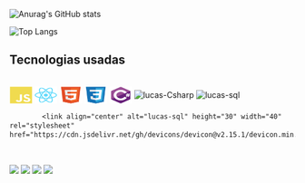 ![Anurag's GitHub stats](https://github-readme-stats.vercel.app/api?username=LucasBaffi&show_icons=true&theme=transparent)

![Top Langs](https://github-readme-stats.vercel.app/api/top-langs/?username=LucasBaffi&layout=compact)




## Tecnologias usadas

<div style="display: inline_block"><br>
  <img align="center" alt="Rafa-Js" height="30" width="40" src="https://raw.githubusercontent.com/devicons/devicon/master/icons/javascript/javascript-plain.svg">
  
  <img align="center" alt="lucas-React" height="30" width="40" src="https://raw.githubusercontent.com/devicons/devicon/master/icons/react/react-original.svg">
  <img align="center" alt="lucas-HTML" height="30" width="40" src="https://raw.githubusercontent.com/devicons/devicon/master/icons/html5/html5-original.svg">
  <img align="center" alt="lucas-CSS" height="30" width="40" src="https://raw.githubusercontent.com/devicons/devicon/master/icons/css3/css3-original.svg">

  <img align="center" alt="lucas-Csharp" height="30" width="40" src="https://raw.githubusercontent.com/devicons/devicon/master/icons/csharp/csharp-original.svg">
  <img  align="center" alt="lucas-Csharp" height="30" width="40" src="https://cdn.jsdelivr.net/gh/devicons/devicon/icons/dotnetcore/dotnetcore-original.svg" />

 <img align="center" alt="lucas-sql" height="30" width="40" background-color="blue" src="https://cdn.jsdelivr.net/gh/devicons/devicon/icons/microsoftsqlserver/microsoftsqlserver-plain-wordmark.svg" />
               
            <link align="center" alt="lucas-sql" height="30" width="40"  rel="stylesheet" href="https://cdn.jsdelivr.net/gh/devicons/devicon@v2.15.1/devicon.min.css">
          
          

  
    
          
          
 
  ##
<div style="display: inline_block"><br>
  
<div> 
  <a href="https://instagram.com/lucasrbaffi" target="_blank"><img src="https://img.shields.io/badge/-Instagram-%23E4405F?style=for-the-badge&logo=instagram&logoColor=white" target="_blank"></a>
 <a href="https://discord.com/channels/@me/1071060176641204264" target="_blank"><img src="https://img.shields.io/badge/Discord-7289DA?style=for-the-badge&logo=discord&logoColor=white" target="_blank"></a> 
  <a href = "mailto:lucasbaffi28@gmail.com"><img src="https://img.shields.io/badge/-Gmail-%23333?style=for-the-badge&logo=gmail&logoColor=white" target="_blank"></a>
  <a href="https://www.linkedin.com/in/lucas-baffi-270636b2/" target="_blank"><img src="https://img.shields.io/badge/-LinkedIn-%230077B5?style=for-the-badge&logo=linkedin&logoColor=white" target="_blank"></a> 
  
</div>
